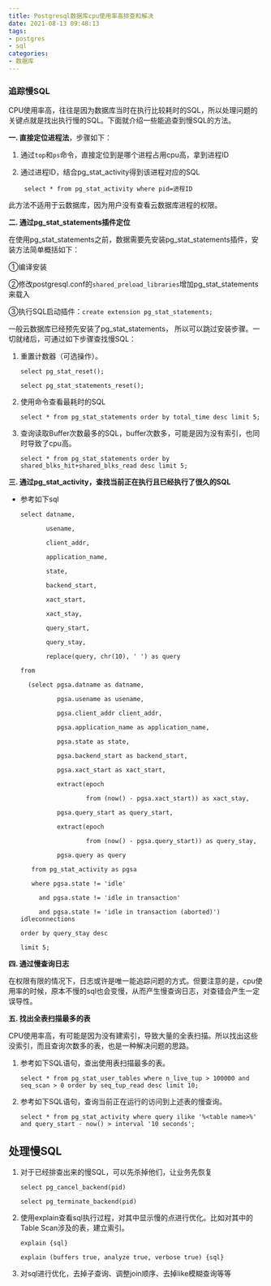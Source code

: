 ```yaml
---
title: Postgresql数据库cpu使用率高排查和解决
date: 2021-08-13 09:48:13
tags:
- postgres
- sql
categories: 
- 数据库
---
```


### 追踪慢SQL

CPU使用率高，往往是因为数据库当时在执行比较耗时的SQL，所以处理问题的关键点就是找出执行慢的SQL。下面就介绍一些能追查到慢SQL的方法。

 

**一. 直接定位进程法**，步骤如下：

1. 通过`top`和`ps`命令，直接定位到是哪个进程占用cpu高，拿到进程ID

2. 通过进程ID，结合pg_stat_activity得到该进程对应的SQL

   ```
    select * from pg_stat_activity where pid=进程ID
   ```

此方法不适用于云数据库，因为用户没有查看云数据库进程的权限。

 

**二. 通过pg_stat_statements插件定位**

在使用pg_stat_statements之前，数据需要先安装pg_stat_statements插件，安装方法简单概括如下：

①编译安装

②修改postgresql.conf的`shared_preload_libraries`增加pg_stat_statements来载入

③执行SQL启动插件：`create extension pg_stat_statements;`

一般云数据库已经预先安装了pg_stat_statements， 所以可以跳过安装步骤。一切就绪后，可通过如下步骤查找慢SQL：

1. 重置计数器（可选操作）。

   ```
   select pg_stat_reset();
   ```

   ```
   select pg_stat_statements_reset();
   ```

2. 使用命令查看最耗时的SQL

   ```
   select * from pg_stat_statements order by total_time desc limit 5;
   ```

3. 查询读取Buffer次数最多的SQL，buffer次数多，可能是因为没有索引，也同时导致了cpu高。

   ```
   select * from pg_stat_statements order by shared_blks_hit+shared_blks_read desc limit 5;
   ```

 

**三. 通过pg_stat_activity，查找当前正在执行且已经执行了很久的SQL**

- 参考如下sql

  ```
  select datname,
  ```

  ```
         usename,
  ```

  ```
         client_addr,
  ```

  ```
         application_name,
  ```

  ```
         state,
  ```

  ```
         backend_start,
  ```

  ```
         xact_start,
  ```

  ```
         xact_stay,
  ```

  ```
         query_start,
  ```

  ```
         query_stay,
  ```

  ```
         replace(query, chr(10), ' ') as query
  ```

  ```
  from
  ```

  ```
    (select pgsa.datname as datname,
  ```

  ```
            pgsa.usename as usename,
  ```

  ```
            pgsa.client_addr client_addr,
  ```

  ```
            pgsa.application_name as application_name,
  ```

  ```
            pgsa.state as state,
  ```

  ```
            pgsa.backend_start as backend_start,
  ```

  ```
            pgsa.xact_start as xact_start,
  ```

  ```
            extract(epoch
  ```

  ```
                    from (now() - pgsa.xact_start)) as xact_stay,
  ```

  ```
            pgsa.query_start as query_start,
  ```

  ```
            extract(epoch
  ```

  ```
                    from (now() - pgsa.query_start)) as query_stay,
  ```

  ```
            pgsa.query as query
  ```

  ```
     from pg_stat_activity as pgsa
  ```

  ```
     where pgsa.state != 'idle'
  ```

  ```
       and pgsa.state != 'idle in transaction'
  ```

  ```
       and pgsa.state != 'idle in transaction (aborted)') idleconnections
  ```

  ```
  order by query_stay desc
  ```

  ```
  limit 5;
  ```

 

**四. 通过慢查询日志**

在权限有限的情况下，日志或许是唯一能追踪问题的方式。但要注意的是，cpu使用率的时候，原本不慢的sql也会变慢，从而产生慢查询日志，对查错会产生一定误导性。

 

**五. 找出全表扫描最多的表**

CPU使用率高，有可能是因为没有建索引，导致大量的全表扫描。所以找出这些没索引，而且查询次数多的表，也是一种解决问题的思路。

1. 参考如下SQL语句，查出使用表扫描最多的表。

   ```
   select * from pg_stat_user_tables where n_live_tup > 100000 and seq_scan > 0 order by seq_tup_read desc limit 10;
   ```

2. 参考如下SQL语句，查询当前正在运行的访问到上述表的慢查询。

   ```
   select * from pg_stat_activity where query ilike '%<table name>%' and query_start - now() > interval '10 seconds';
   ```

 

## 处理慢SQL

1. 对于已经排查出来的慢SQL，可以先杀掉他们，让业务先恢复

   ```
   select pg_cancel_backend(pid)
   ```

   ```
   select pg_terminate_backend(pid)
   ```

2. 使用explain查看sql执行过程，对其中显示慢的点进行优化。比如对其中的Table Scan涉及的表，建立索引。

   ```
   explain {sql}
   ```

   ```
   explain (buffers true, analyze true, verbose true) {sql}
   ```

3. 对sql进行优化，去掉子查询、调整join顺序、去掉like模糊查询等等

 
